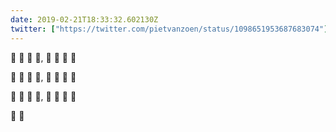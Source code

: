 ```yaml
---
date: 2019-02-21T18:33:32.602130Z
twitter: ["https://twitter.com/pietvanzoen/status/1098651953687683074"]
---
```

👶 🦈 💩 💩, 💩 💩 💩 💩

👶 🦈 💩 💩, 💩 💩 💩 💩

👶 🦈 💩 💩, 💩 💩 💩 💩

👶 🦈
